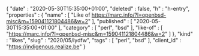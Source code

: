 {
  "date" : "2020-05-30T15:35:00+01:00",
  "deleted" : false,
  "h" : "h-entry",
  "properties" : {
    "name" : [ "Like of https://marc.info/?l=openbsd-misc&m=159041121804486&w=2" ],
    "published" : [ "2020-05-30T15:35:00+01:00" ],
    "category" : [ "perl", "bsd" ],
    "like-of" : [ "https://marc.info/?l=openbsd-misc&m=159041121804486&w=2" ]
  },
  "kind" : "likes",
  "slug" : "2020/05/lydfw",
  "tags" : [ "perl", "bsd" ],
  "client_id" : "https://indigenous.realize.be"
}
